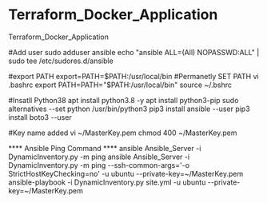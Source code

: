 # Terraform_Docker_Application
Terraform_Docker_Application

#Add user 
sudo adduser ansible
echo "ansible ALL=(All) NOPASSWD:ALL" | sudo tee /etc/sudores.d/ansible

#export PATH
export=PATH=$PATH:/usr/local/bin
#Permanetly SET PATH
vi .bashrc
  export PATH=PATH="$PATH:/usr/local/bin"
source ~/.bshrc  

#Insatll Python38
apt install python3.8 -y
apt install python3-pip
sudo alternatives --set python /usr/bin/python3
pip3 install ansible --user
pip3 install boto3 --user

#Key name added
vi ~/MasterKey.pem
chmod 400 ~/MasterKey.pem


**** Ansible Ping Command ****
ansible Ansible_Server -i DynamicInventory.py -m ping
ansible Ansible_Server -i DynamicInventory.py -m ping --ssh-common-args='-o StrictHostKeyChecking=no' -u ubuntu --private-key=~/MasterKey.pem
ansible-playbook  -i DynamicInventory.py site.yml -u ubuntu --private-key=~/MasterKey.pem 

